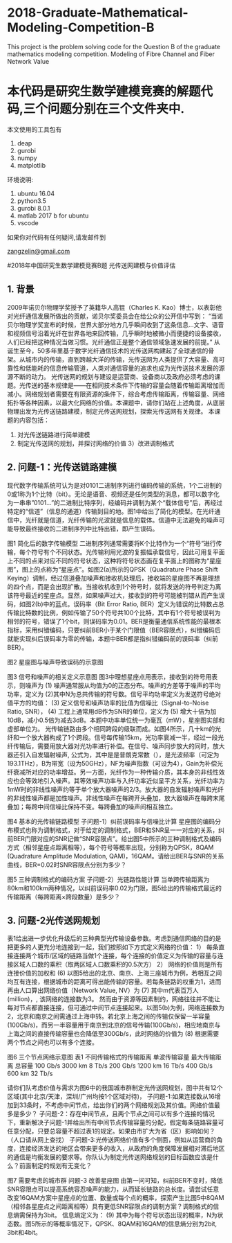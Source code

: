 # 2018-Graduate-Mathematical-Modeling-Competition-B
This project is the problem solving code for the Question B of the graduate mathematics modeling competition. Modeling of Fibre Channel and Fiber Network Value

# 本代码是研究生数学建模竞赛的解题代码,三个问题分别在三个文件夹中.

本文使用的工具包有

1. deap
2. gurobi
3. numpy
4. matplotlib

环境说明:

1. ubuntu 16.04
2. python3.5 
3. gurobi 8.0.1 
4. matlab 2017 b for ubuntu 
5. vscode 

如果你对代码有任何疑问,请发邮件到 

zangzelin@gmail.com

#2018年中国研究生数学建模竞赛B题
光传送网建模与价值评估
## 1. 背景
2009年诺贝尔物理学奖授予了英籍华人高锟（Charles K. Kao）博士，以表彰他对光纤通信发展所做出的贡献，诺贝尔奖委员会在给公众的公开信中写到：
“当诺贝尔物理学奖宣布的时候，世界大部分地方几乎瞬间收到了这条信息…文字、语音和视频信号沿着光纤在世界各地来回传输，几乎瞬时地被微小而便捷的设备接收，人们已经把这种情况当做习惯。光纤通信正是整个通信领域急速发展的前提。”
从诞生至今，50多年里基于数字光纤通信技术的光传送网构建起了全球通信的骨架。从城市内的传输，直到跨越大洋的传输，光传送网为人类提供了大容量、高可靠性和低能耗的信息传输管道，人类对通信容量的追求也成为光传送技术发展的源源不断的动力。
光传送网的规划与建设是运营商、设备商以及政府必须考虑的课题。光传送的基本规律是——在相同技术条件下传输的容量会随着传输距离增加而减小。网络规划者需要在有限资源的条件下，综合考虑传输距离，传输容量、网络拓扑等各种因素，以最大化网络的价值。本课题中，请你们站在上述角度，从底层物理出发为光传送链路建模，制定光传送网规划，探索光传送网有关规律。
本课题的内容包括：
1) 对光传送链路进行简单建模 
2) 制定光传送网的规划，并探讨网络的价值
3）改进调制格式
## 2. 问题-1：光传送链路建模
现代数字传输系统可认为是对0101二进制序列进行编码传输的系统，1个二进制的0或1称为1个比特（bit）。无论是语音、视频还是任何类型的消息，都可以数字化为一串串”0101…”的二进制比特序列，经编码并调制为某个“载体信号”后，再经过特定的“信道”（信息的通道）传输到目的地。图1中给出了简化的模型。在光纤通信中，光纤就是信道，光纤传输的光波就是信息的载体。信道中无法避免的噪声可能导致最终接收的二进制序列中比特出错，即产生误码。

图1 简化后的数字传输模型
二进制序列通常需要将K个比特作为一个“符号”进行传输，每个符号有个不同状态。光传输利用光波的复振幅承载信号，因此可用复平面上不同的点来对应不同的符号状态，这种将符号状态画在复平面上的图称为“星座图”，图上的点称为“星座点”。如图2(a)所示的QPSK（Quadrature Phase Shift Keying）调制，经过信道叠加噪声和接收机处理后，接收端的星座图不再是理想的四个点，而是会出现扩散。当接收机收到1个符号时，就将发送的符号判定为离该符号最近的星座点。显然，如果噪声过大，接收到的符号可能被判错从而产生误码，如图2(b)中的蓝点。误码率（Bit Error Ratio, BER）定义为错误的比特数占总传输比特数的比例，例如传输了50个符号共100个比特，其中有1个符号被误判为相邻的符号，错误了1个bit，则误码率为0.01。BER是衡量通信系统性能的最根本指标，采用纠错编码，只要纠前BER小于某个门限值（BER容限点），纠错编码后就能实现纠后误码率为零的传输，本题中BER都是指纠错编码前的误码率（纠前BER）。

图2 星座图与噪声导致误码的示意图

图3 信号和噪声的相关定义示意图
图3中理想星座点用表示，接收到的符号用表示，则噪声为
                                 (1) 
噪声通常服从均值为0的正态分布。噪声的方差等于噪声的平均功率，定义为
                             (2)其中N为总共传输的符号数。信号平均功率定义为发送符号绝对值平方的均值：
                             (3)
定义信号和噪声功率的比值为信噪比（Signal-to-Noise Ratio, SNR），
                               (4)
工程上通常用dB作为SNR的单位，定义为
                     (5)
增大十倍为加10dB，减小0.5倍为减去3dB。本题中功率单位统一为毫瓦（mW），星座图实部和虚部单位为。
光传输链路由多个相同跨段的级联而成。如图4所示，几十km的光纤和一个放大器构成了1个跨段。信号每传输15km，光功率衰减一半，经过一段光纤传输后，需要用放大器对光功率进行补偿。在信号、噪声同步放大的同时，放大器还引入自发辐射噪声, 公式为，其中是是普朗克常数（），是光波频率（可定为193.1THz），B为带宽（设为50GHz），NF为噪声指数（可设为4），Gain为补偿光纤衰减所对应的功率增益。另一方面，光纤作为一种传输介质，其本身的非线性效应也会等效地引入噪声。其等效噪声功率与入纤功率近似呈平方关系，光纤功率为1mW时的非线性噪声约等于单个放大器噪声的2/3。放大器的自发辐射噪声和光纤的非线性噪声都是加性噪声。非线性噪声在每跨开头叠加，放大器噪声在每跨末尾叠加；每跨中间信噪比保持不变。每跨叠加的噪声间相互独立。

图4 基本的光传输链路模型
子问题-1）纠前误码率与信噪比计算
   星座图的编码分布模式也称为调制格式，对于给定的调制格式，BER和SNR呈一一对应的关系，纠前BER门限对应的SNR记做“SNR容限点”。给出图5中所示的三种调制格式及编码方式（相邻星座点距离相等），每个符号等概率出现，分别称为QPSK，8QAM (Quadrature Amplitude Modulation, QAM)，16QAM。请给出BER与SNR的关系曲线，BER=0.02时SNR容限点分别为多少？

图5 三种调制格式的编码方案
子问题-2）光链路性能计算
当单跨传输距离为80km和100km两种情况，以纠前误码率0.02为门限，图5给出的传输格式最远的传输距离（每跨距离×跨段数量）是多少？

## 3. 问题-2光传送网规划
表1给出进一步优化升级后的三种典型光传输设备参数。考虑到通信网络的目的是把更多的人更充分地连接到一起，我们按照如下方式定义网络的价值：
1） 每条直接连接两个城市/区域的链路当做1个连接，每个连接的价值定义为传输的容量与连接区域人口数的乘积（取两区域人口数乘积的0.5次方）
2） 网络的价值则是所有连接价值的加权和
                     (6)
以图5给出的北京、南京、上海三座城市为例，若相互之间均互有连接，根据城市的距离可得出能传输的容量。若每条链路的权重为1，进而再由人口算出网络价值（Network Value, NV）为
  (7)
其中m代表百万人(million)，, 该网络的连接数为3。
然而由于资源等因素制约，网络往往并不能让每对节点都直接连接，但可通过中间节点连接起来。以图5(b)为例，网络连接数为2，北京和南京之间需通过上海中转。若北京上海之间的传输仅保留一半容量(100Gb/s)，而另一半容量用于南京到北京的信号传输(100Gb/s)，相应地南京与上海之间的直接传输容量也会降低至300Gb/s，此时网络的价值为
         (8)
 根据需要两个节点之间也可以有多个连接。

图6 三个节点网络示意图
表1 不同传输格式的传输距离
单波传输容量
最大传输距离
总容量
100 Gb/s
3000 km
8 Tb/s
200 Gb/s
1200 km
16 Tb/s
400 Gb/s
600 km
32 Tb/s

请你们队考虑价值与需求为图6中的我国城市群制定光传送网规划，图中共有12个区域(其中北京/天津，深圳/广州均按1个区域对待)， 
子问题-1:如果连接数从16增加到33条时，不考虑中间节点，给出你们的两个网络规划及其价值。网络价值最多是多少？
子问题-2：存在中间节点，且两个节点之间可以有多个连接的情况下，重新解决子问题-1并给出所有中间节点传输容量的分配，假定每条链路容量可任意分配，只要总容量不超过表1的规定。如果由市扩大为省（区）影响如何？（人口请从网上查找）
子问题-3:光传送网络价值有多个侧面，例如从运营商的角度，连接经济发达的地区会带来更多的收入，从政府的角度保障发展相对滞后地区的通信是均衡发展的要求等。你队认为制定光传送网络规划的目标函数应该是什么？前面制定的规划有无变化？ 

图7 需要考虑的城市群
问题-3 改善星座图
由第一问可知，纠前BER不变时，降低SNR容限点可以提高系统容忍噪声的能力，从而延长链路的总长度。请尝试任意改变16QAM方案中星座点的位置、数量或每个点的概率，探索产生比图5中8QAM（相邻各星座点之间距离相等）具有更低SNR容限点的调制方案？调制格式的信息熵需保持为3bit。
信息熵定义为：
                            (9)
其中为每个符号状态出现的概率，N为状态数。图5所示的等概率情况下，QPSK、8QAM和16QAM的信息熵分别为2bit, 3bit和4bit。 